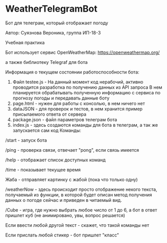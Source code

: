 # WeatherTelegramBot
Бот для телеграм, который отображает погоду

Автор: Суязнова Вероника, группа ИП-18-3

Учебная практика


Бот использует сервис OpenWeatherMap: https://openweathermap.org/

а также библиотеку Telegraf для бота

Информация о текущем состоянии работоспособности бота:
1. Файл testee.js - На данный момент код нерабочий, активно проводится разработка по получению данных из API запроса
В нем планируется обрабатывать полученную информацию с сервиса по прогнозу погоды и передавать данные боту
2. page.html - нужен для работы с консолью, в нем ничего нет
3. dataJSON - для проверок и тестов, в нем хранится пример присылаемого ответа от сервера
4. package.json - файл параметров телеграм бота
5. index.js - здесь создаются команды для бота в телеграм, а так же запускается сам код
Команды:

/start - запуск бота

/ping - проверка связи, отвечает "pong", если связь имеется

/help - отображает список доступных команд

/time - показывает текущее время

Жаба - отправляет картинку с жабой (пока что только одну)

/weatherNow - здесь происходит просто отображение некого текста, получаемый из функции, в которой будет описан метод получения данных о погоде сейчас и приведен в читаемый вид.

/Cube - игра, где нужно выбрать любое число от 1 до 6, а бот в ответ пришлет куб (не анимировано, увы, вопрос решается)

Если ввести любой другой текст - скажет, что такой команды нет

Если прислать любой стикер - бот пришлет "класс"
